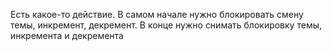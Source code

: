 Есть какое-то действие.
В самом начале нужно блокировать смену темы, инкремент, декремент.
В конце нужно снимать блокировку темы, инкремента и декремента 